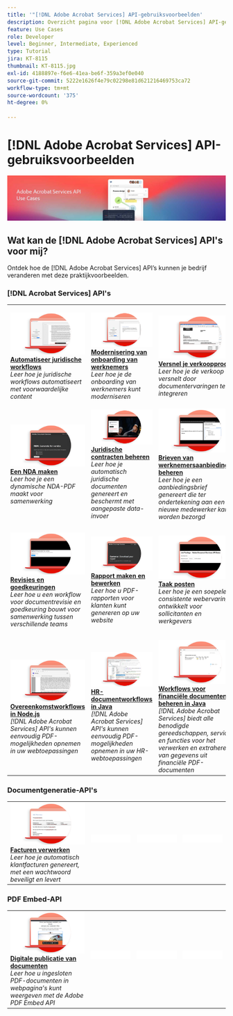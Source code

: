 ```yaml
---
title: '"[!DNL Adobe Acrobat Services] API-gebruiksvoorbeelden'
description: Overzicht pagina voor [!DNL Adobe Acrobat Services] API-gebruiksvoorbeelden
feature: Use Cases
role: Developer
level: Beginner, Intermediate, Experienced
type: Tutorial
jira: KT-8115
thumbnail: KT-8115.jpg
exl-id: 4188897e-f6e6-41ea-be6f-359a3ef0e040
source-git-commit: 5222e1626f4e79c02298e81d621216469753ca72
workflow-type: tm+mt
source-wordcount: '375'
ht-degree: 0%

---
```


# [!DNL Adobe Acrobat Services] API-gebruiksvoorbeelden

![[!DNL Acrobat Services] API Use Case Banner](../assets/usecaseshero.jpg)

## Wat kan de [!DNL Adobe Acrobat Services] API&#39;s voor mij?

Ontdek hoe de [!DNL Adobe Acrobat Services] API’s kunnen je bedrijf veranderen met deze praktijkvoorbeelden.

### [!DNL Acrobat Services] API&#39;s

<table style="table-layout:fixed">
<tr>
  <td>
    <a href="automatelegalworkflows.md">
      <img alt="Automatiseer juridische workflows" src="assets/automatelegal_thumb.png" />
    </a>
    <div>
    <a href="automatelegalworkflows.md"><strong>Automatiseer juridische workflows</strong></a>
    </div>
    <em>Leer hoe je juridische workflows automatiseert met voorwaardelijke content</em>
    <br>
  </td>
  <td>
      <a href="employeeonboarding.md">
        <img alt="Modernisering van onboarding van werknemers" src="assets/employee_thumb.png" />
      </a>
      <div>
      <a href="employeeonboarding.md"><strong>Modernisering van onboarding van werknemers</strong></a>
      </div>
      <em>Leer hoe je de onboarding van werknemers kunt moderniseren</em>
      <br>
  </td>
  <td>
      <a href="acceleratesales.md">
        <img alt="Versnel je verkoopproces" src="assets/accsales_thumb.png" />
      </a>
      <div>
      <a href="acceleratesales.md"><strong>Versnel je verkoopproces</strong></a>
      </div>
      <em>Leer hoe je de verkoop versnelt door documentervaringen te integreren</em>
      <br>
    </td>
    <td>
      <a href="sales.md">
        <img alt="Verkoopvoorstellen en contracten beheren" src="assets/sales_thumb.png" />
      </a>
      <div>
      <a href="sales.md"><strong>Verkoopvoorstellen en contracten beheren</strong></a>
      </div>
      <em>Leer hoe je een efficiënte workflow bouwt om verkoopvoorstellen te automatiseren en te vereenvoudigen</em>
      <br>
    </td>
</tr>
<tr>
  <td>
    <a href="nda.md">
      <img alt="Een NDA maken" src="assets/nda_thumb.png" />
    </a>
    <div>
    <a href="nda.md"><strong>Een NDA maken</strong></a>
    </div>
    <em>Leer hoe je een dynamische NDA-PDF maakt voor samenwerking</em>
    <br>
  </td>
  <td>
    <a href="legal.md">
      <img alt="Juridische contracten beheren" src="assets/legal_thumb.png" />
    </a>
    <div>
    <a href="legal.md"><strong>Juridische contracten beheren</strong></a>
    </div>
    <em>Leer hoe je automatisch juridische documenten genereert en beschermt met aangepaste data-invoer</em>
    <br>
  </td>
  <td>
    <a href="offer.md">
      <img alt="Brieven van werknemersaanbiedingen beheren" src="assets/offer_thumb.png" />
    </a>
    <div>
    <a href="offer.md"><strong>Brieven van werknemersaanbiedingen beheren</strong></a>
    </div>
    <em>Leer hoe je een aanbiedingsbrief genereert die ter ondertekening aan een nieuwe medewerker kan worden bezorgd</em>
    <br>
  </td>
  <td>
    <a href="searching.md">
      <img alt="Zoeken en indexeren" src="assets/searching_thumb.png" />
    </a>
    <div>
    <a href="searching.md"><strong>Zoeken en indexeren</strong></a>
    </div>
    <em>Leer hoe u doorzoekbare PDF-bestanden kunt maken van gescande documenten</em>
    <br>
  </td>
</tr>
<tr>
  <td>
    <a href="reviews.md">
      <img alt="Revisies en goedkeuringen" src="assets/reviews_thumb.png" />
    </a>
    <div>
    <a href="reviews.md"><strong>Revisies en goedkeuringen</strong></a>
    </div>
    <em>Leer hoe u een workflow voor documentrevisie en goedkeuring bouwt voor samenwerking tussen verschillende teams</em>
    <br>
  </td>
  <td>
    <a href="reportcreation.md">
      <img alt="Rapport maken en bewerken" src="assets/report_thumb.png" />
    </a>
    <div>
    <a href="reportcreation.md"><strong>Rapport maken en bewerken</strong></a>
    </div>
    <em>Leer hoe u PDF-rapporten voor klanten kunt genereren op uw website</em>
    <br>
  </td>
  <td>
    <a href="jobposting.md">
      <img alt="Taak posten" src="assets/job_thumb.png" />
    </a>
    <div>
    <a href="jobposting.md"><strong>Taak posten</strong></a>
    </div>
    <em>Leer hoe je een soepele en consistente webervaring ontwikkelt voor sollicitanten en werkgevers</em>
    <br>
  </td>
  <td>
    <a href="educationcollab.md">
      <img alt="Samenwerking tussen studenten en docenten" src="assets/edu_thumb.png" />
    </a>
    <div>
    <a href="educationcollab.md"><strong>Samenwerking tussen studenten en docenten</strong></a>
    </div>
    <em>Leer hoe je een online leerplatform creëert waarmee docenten en studenten eenvoudig resources delen in PDF</em>
    <br>
  </td>
</tr>
<tr>
  <td>
    <a href="AgreementWorkflowsNodejs.md">
      <img alt="Overeenkomstworkflows in Node.js" src="assets/AWNjs_thumb.png" />
    </a>
    <div>
    <a href="AgreementWorkflowsNodejs.md"><strong>Overeenkomstworkflows in Node.js</strong></a>
    </div>
    <em>[!DNL Adobe Acrobat Services] API's kunnen eenvoudig PDF-mogelijkheden opnemen in uw webtoepassingen</em>
    <br>
  </td>
  <td>
    <a href="HRAgreementWorkflowsJava.md">
      <img alt="HR-documentworkflows in Java" src="assets/HRWJ_thumb.png" />
    </a>
    <div>
    <a href="HRAgreementWorkflowsJava.md"><strong>HR-documentworkflows in Java</strong></a>
    </div>
    <em>[!DNL Adobe Acrobat Services] API's kunnen eenvoudig PDF-mogelijkheden opnemen in uw HR-webtoepassingen</em>
    <br>
  </td>
  <td>
    <a href="FinanceWorkflowsJava.md">
      <img alt="Workflows voor financiële documenten beheren in Java" src="assets/FAWJ_thumb.png" />
    </a>
    <div>
    <a href="FinanceWorkflowsJava.md"><strong>Workflows voor financiële documenten beheren in Java</strong></a>
    </div>
    <em>[!DNL Adobe Acrobat Services] biedt alle benodigde gereedschappen, services en functies voor het verwerken en extraheren van gegevens uit financiële PDF-documenten</em>
    <br>
  </td>
  <td>
    <img alt="Spacer" src="../assets/GrayBanner_Placeholder.png" />
    <div>
    <br>
  </td>
</tr>
</table>

### Documentgeneratie-API&#39;s

<table style="table-layout:fixed">
<tr>
  <td>
    <a href="invoices.md">
      <img alt="Facturen verwerken" src="assets/invoices_thumb.png" />
    </a>
    <div>
    <a href="invoices.md"><strong>Facturen verwerken</strong></a>
    </div>
    <em>Leer hoe je automatisch klantfacturen genereert, met een wachtwoord beveiligt en levert</em>
    <br>
  </td>
  <td>
    <img alt="Spacer" src="../assets/WhiteBanner_Placeholder.png" />
    <div>
    <br>
  </td>
  <td>
    <img alt="Spacer" src="../assets/WhiteBanner_Placeholder.png" />
    <div>
    <br>
  </td>
  <td>
    <img alt="Spacer" src="../assets/WhiteBanner_Placeholder.png" />
    <div>
    <br>
  </td>
</tr>
</table>

### PDF Embed-API

<table style="table-layout:fixed">
<tr>
   <td>
    <a href="ddppdfembedapi.md">
      <img alt="Digitale publicatie van documenten" src="assets/ddp_thumb.png" />
    </a>
    <div>
    <a href="ddppdfembedapi.md"><strong>Digitale publicatie van documenten</strong></a>
    </div>
    <em>Leer hoe u ingesloten PDF-documenten in webpagina's kunt weergeven met de Adobe PDF Embed API</em>
    <br>
  </td>
  <td>
    <img alt="Spacer" src="../assets/WhiteBanner_Placeholder.png" />
    <div>
    <br>
  </td>
  <td>
    <img alt="Spacer" src="../assets/WhiteBanner_Placeholder.png" />
    <div>
    <br>
  </td>
  <td>
    <img alt="Spacer" src="../assets/WhiteBanner_Placeholder.png" />
    <div>
    <br>
  </td>
</tr>
</table>